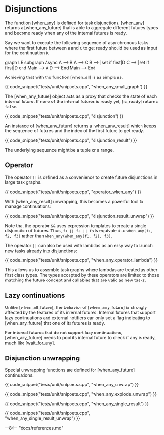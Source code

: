 # Disjunctions

The function [when_any] is defined for task disjunctions. [when_any] returns a [when_any_future] that is able to
aggregate different futures types and become ready when any of the internal futures is ready.

Say we want to execute the following sequence of asynchronous tasks where the first future between `B` and `C` to get
ready should be used as input for the continuation `D`.

<div class="mermaid">
graph LR
subgraph Async
A --> B
A --> C
B --> |set if first|D
C --> |set if first|D
end
Main --> A
D --> End
Main --> End
</div>

Achieving that with the function [when_all] is as simple as:

{{ code_snippet("tests/unit/snippets.cpp", "when_any_small_graph") }}

The [when_any_future] object acts as a proxy that checks the state of each internal future. If none of the internal
futures is ready yet, [is_ready] returns `false`.

{{ code_snippet("tests/unit/snippets.cpp", "disjunction") }}

An instance of [when_any_future] returns a [when_any_result] which keeps the sequence of futures and the index of the
first future to get ready.

{{ code_snippet("tests/unit/snippets.cpp", "disjunction_result") }}

The underlying sequence might be a tuple or a range.

## Operator

The operator `||` is defined as a convenience to create future disjunctions in large task graphs.

{{ code_snippet("tests/unit/snippets.cpp", "operator_when_any") }}

With [when_any_result] unwrapping, this becomes a powerful tool to manage continuations:

{{ code_snippet("tests/unit/snippets.cpp", "disjunction_result_unwrap") }}

Note that the operator `&&` uses expression templates to create a single disjunction of futures. Thus, `f1 || f2 || f3`
is equivalent to `when_any(f1, f2, f3)` rather than `when_any(when_any(f1, f2), f3)`.

The operator `||` can also be used with lambdas as an easy way to launch new tasks already into disjunctions:

{{ code_snippet("tests/unit/snippets.cpp", "when_any_operator_lambda") }}

This allows us to assemble task graphs where lambdas are treated as other first class types. The types accepted by these
operators are limited to those matching the future concept and callables that are valid as new tasks.

## Lazy continuations

Unlike [when_all_future], the behavior of [when_any_future] is strongly affected by the features of its internal
futures. Internal futures that support lazy continuations and external notifiers can only set a flag indicating
to [when_any_future] that one of its futures is ready.

For internal futures that do not support lazy continuations, [when_any_future] needs to pool its internal future to
check if any is ready, much like [wait_for_any].

## Disjunction unwrapping

Special unwrapping functions are defined for [when_any_future] continuations.

{{ code_snippet("tests/unit/snippets.cpp", "when_any_unwrap") }}

{{ code_snippet("tests/unit/snippets.cpp", "when_any_explode_unwrap") }}

{{ code_snippet("tests/unit/snippets.cpp", "when_any_single_result") }}

{{ code_snippet("tests/unit/snippets.cpp", "when_any_single_result_unwrap") }}

--8<-- "docs/references.md"